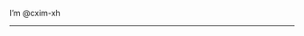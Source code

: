 I’m @cxim-xh

---



<!---
cxim-xh/cxim-xh is a ✨ special ✨ repository because its `README.md` (this file) appears on your GitHub profile.
You can click the Preview link to take a look at your changes.
--->
